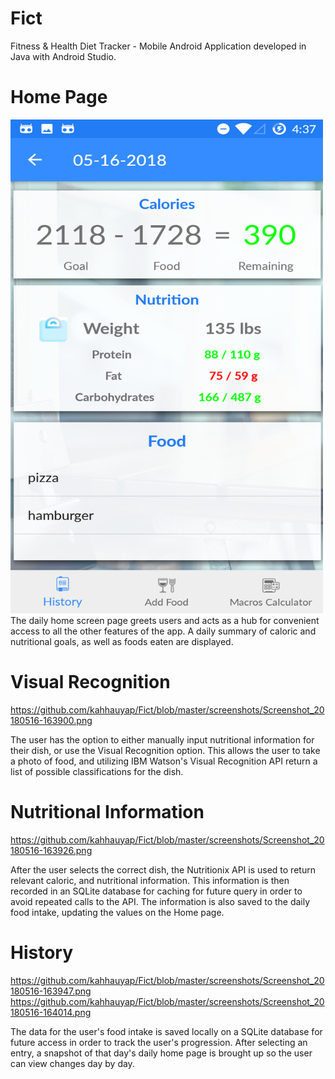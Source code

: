 # Fict
Fitness &amp; Health Diet Tracker - Mobile Android Application developed in Java with Android Studio.


# Home Page
<img src="https://github.com/kahhauyap/Fict/blob/master/screenshots/Screenshot_20180516-163729.png" width="500" height="790">
The daily home screen page greets users and acts as a hub for convenient access to all the other features of the app. A daily summary of caloric and nutritional goals, as well as foods eaten are displayed.  

# Visual Recognition
https://github.com/kahhauyap/Fict/blob/master/screenshots/Screenshot_20180516-163900.png

The user has the option to either manually input nutritional information for their dish, or use the Visual Recognition option. This allows the user to take a photo of food, and utilizing IBM Watson's Visual Recognition API return a list of possible classifications for the dish.

# Nutritional Information
https://github.com/kahhauyap/Fict/blob/master/screenshots/Screenshot_20180516-163926.png

After the user selects the correct dish, the Nutritionix API is used to return relevant caloric, and nutritional information. This information is then recorded in an SQLite database for caching for future query in order to avoid repeated calls to the API. The information is also saved to the daily food intake, updating the values on the Home page.

# History

https://github.com/kahhauyap/Fict/blob/master/screenshots/Screenshot_20180516-163947.png
https://github.com/kahhauyap/Fict/blob/master/screenshots/Screenshot_20180516-164014.png

The data for the user's food intake is saved locally on a SQLite database for future access in order to track the user's progression. After selecting an entry, a snapshot of that day's daily home page is brought up so the user can view changes day by day.
